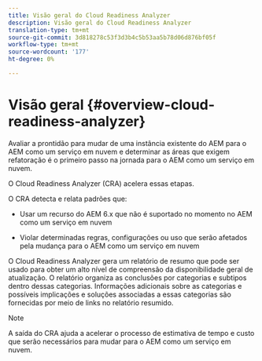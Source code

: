 ```yaml
---
title: Visão geral do Cloud Readiness Analyzer
description: Visão geral do Cloud Readiness Analyzer
translation-type: tm+mt
source-git-commit: 3d818278c53f3d3b4c5b53aa5b78d06d876bf05f
workflow-type: tm+mt
source-wordcount: '177'
ht-degree: 0%

---
```



# Visão geral {#overview-cloud-readiness-analyzer}

Avaliar a prontidão para mudar de uma instância existente do AEM para o AEM como um serviço em nuvem e determinar as áreas que exigem refatoração é o primeiro passo na jornada para o AEM como um serviço em nuvem.

O Cloud Readiness Analyzer (CRA) acelera essas etapas.

O CRA detecta e relata padrões que:

* Usar um recurso do AEM 6.x que não é suportado no momento no AEM como um serviço em nuvem

* Violar determinadas regras, configurações ou uso que serão afetados pela mudança para o AEM como um serviço em nuvem

O Cloud Readiness Analyzer gera um relatório de resumo que pode ser usado para obter um alto nível de compreensão da disponibilidade geral de atualização.  O relatório organiza as conclusões por categorias e subtipos dentro dessas categorias. Informações adicionais sobre as categorias e possíveis implicações e soluções associadas a essas categorias são fornecidas por meio de links no relatório resumido.

>[!NOTE]
>A saída do CRA ajuda a acelerar o processo de estimativa de tempo e custo que serão necessários para mudar para o AEM como um serviço em nuvem.